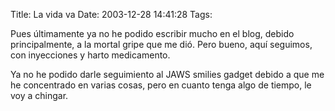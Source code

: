 Title: La vida va
Date: 2003-12-28 14:41:28
Tags: 

<p>Pues últimamente ya no he podido escribir mucho en el blog, debido principalmente, a la mortal gripe que me dió. Pero bueno, aquí seguimos, con inyecciones y harto medicamento.</p>

<p>Ya no he podido darle seguimiento al JAWS smilies gadget debido a que me he concentrado en varias cosas, pero en cuanto tenga algo de tiempo, le voy a chingar.</p>
